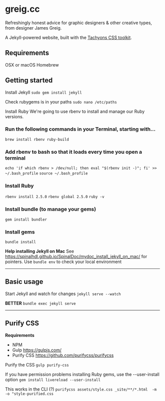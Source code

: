 # greig.cc
Refreshingly honest advice for graphic designers &amp; other creative types, from designer James Greig.

A Jekyll-powered website, built with the [Tachyons CSS toolkit](http://tachyons.io/).

## Requirements
OSX or macOS
  Homebrew

## Getting started

Install Jekyll
`sudo gem install jekyll`

Check rubygems is in your paths
`sudo nano /etc/paths`

Install Ruby
We're going to use rbenv to install and manage our Ruby versions.

### Run the following commands in your Terminal, starting with...
`brew install rbenv ruby-build`

### Add rbenv to bash so that it loads every time you open a terminal
`echo 'if which rbenv > /dev/null; then eval "$(rbenv init -)"; fi' >> ~/.bash_profile`
`source ~/.bash_profile`

### Install Ruby
`rbenv install 2.5.0`
`rbenv global 2.5.0`
`ruby -v`

### Install bundle (to manage your gems)
`gem install bundler`

### Install gems
`bundle install`

**Help installing Jekyll on Mac**
See https://spinalhdl.github.io/SpinalDoc/mydoc_install_jekyll_on_mac/ for pointers.
Use `bundle env` to check your local environment


----

## Basic usage
Start Jekyll and watch for changes
`jekyll serve --watch`

**BETTER**
`bundle exec jekyll serve`

----

## Purify CSS

**Requirements**
* NPM
* Gulp https://gulpjs.com/
* Purify CSS https://github.com/purifycss/purifycss

Purify the CSS
`gulp purify-css`

If you have permission problems installing Ruby gems, use the --user-install option
`gem install livereload --user-install`

This works in the CLI (?)
`purifycss assets/style.css _site/**/*.html  -m -o "style-purified.css`
